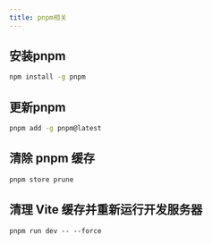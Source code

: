 ```yaml
---
title: pnpm相关
---
```


## 安装pnpm
```sh
npm install -g pnpm
```

## 更新pnpm
```sh
pnpm add -g pnpm@latest
```

## 清除 pnpm 缓存
```sh
pnpm store prune
```

## 清理 Vite 缓存并重新运行开发服务器
```shell
pnpm run dev -- --force
```
